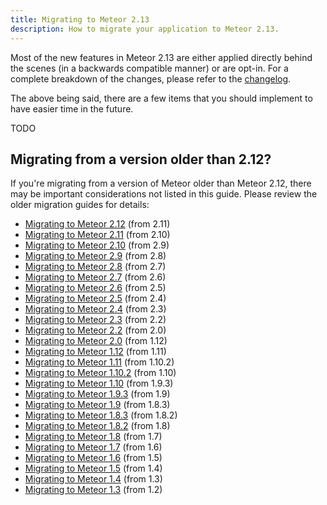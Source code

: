 ```yaml
---
title: Migrating to Meteor 2.13
description: How to migrate your application to Meteor 2.13.
---
```


Most of the new features in Meteor 2.13 are either applied directly behind the 
scenes (in a backwards compatible manner) or are opt-in. For a complete
breakdown of the changes, please refer to the [changelog](http://docs.meteor.com/changelog.html).

The above being said, there are a few items that you should implement to 
have easier time in the future.

TODO

<h2 id="older-versions">Migrating from a version older than 2.12?</h2>

If you're migrating from a version of Meteor older than Meteor 2.12, there may 
be important considerations not listed in this guide.
 Please review the older migration guides for details:

* [Migrating to Meteor 2.12](2.12-migration.html) (from 2.11)
* [Migrating to Meteor 2.11](2.11-migration.html) (from 2.10)
* [Migrating to Meteor 2.10](2.10-migration.html) (from 2.9)
* [Migrating to Meteor 2.9](2.9-migration.html) (from 2.8)
* [Migrating to Meteor 2.8](2.8-migration.html) (from 2.7)
* [Migrating to Meteor 2.7](2.7-migration.html) (from 2.6)
* [Migrating to Meteor 2.6](2.6-migration.html) (from 2.5)
* [Migrating to Meteor 2.5](2.5-migration.html) (from 2.4)
* [Migrating to Meteor 2.4](2.4-migration.html) (from 2.3)
* [Migrating to Meteor 2.3](2.3-migration.html) (from 2.2)
* [Migrating to Meteor 2.2](2.2-migration.html) (from 2.0)
* [Migrating to Meteor 2.0](2.0-migration.html) (from 1.12)
* [Migrating to Meteor 1.12](1.12-migration.html) (from 1.11)
* [Migrating to Meteor 1.11](1.11-migration.html) (from 1.10.2)
* [Migrating to Meteor 1.10.2](1.10.2-migration.html) (from 1.10)
* [Migrating to Meteor 1.10](1.10-migration.html) (from 1.9.3)
* [Migrating to Meteor 1.9.3](1.9.3-migration.html) (from 1.9)
* [Migrating to Meteor 1.9](1.9-migration.html) (from 1.8.3)
* [Migrating to Meteor 1.8.3](1.8.3-migration.html) (from 1.8.2)
* [Migrating to Meteor 1.8.2](1.8.2-migration.html) (from 1.8)
* [Migrating to Meteor 1.8](1.8-migration.html) (from 1.7)
* [Migrating to Meteor 1.7](1.7-migration.html) (from 1.6)
* [Migrating to Meteor 1.6](1.6-migration.html) (from 1.5)
* [Migrating to Meteor 1.5](1.5-migration.html) (from 1.4)
* [Migrating to Meteor 1.4](1.4-migration.html) (from 1.3)
* [Migrating to Meteor 1.3](1.3-migration.html) (from 1.2)

